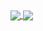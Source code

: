 <a href="https://github.com/sreeladas/github-readme-stats">
  <img align="center" src="https://github-readme-stats.vercel.app/api/top-langs/?username=sreeladas&count_private=true&theme=tokyonight&show_icons=true" />
</a>
<a href="https://github.com/sreeladas/github-readme-stats">
  <img align="center" src="https://github-readme-stats.vercel.app/api?username=sreeladas&count_private=true&theme=tokyonight&show_icons=true" />
</a>
